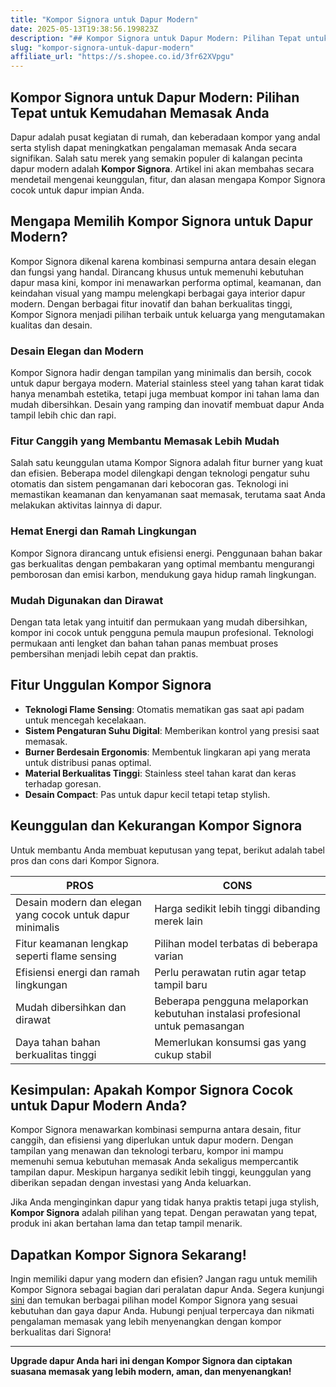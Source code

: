 ```yaml
---
title: "Kompor Signora untuk Dapur Modern"
date: 2025-05-13T19:38:56.199823Z
description: "## Kompor Signora untuk Dapur Modern: Pilihan Tepat untuk Kemudahan Memasak Anda..."
slug: "kompor-signora-untuk-dapur-modern"
affiliate_url: "https://s.shopee.co.id/3fr62XVpgu"
---
```

## Kompor Signora untuk Dapur Modern: Pilihan Tepat untuk Kemudahan Memasak Anda

Dapur adalah pusat kegiatan di rumah, dan keberadaan kompor yang andal serta stylish dapat meningkatkan pengalaman memasak Anda secara signifikan. Salah satu merek yang semakin populer di kalangan pecinta dapur modern adalah **Kompor Signora**. Artikel ini akan membahas secara mendetail mengenai keunggulan, fitur, dan alasan mengapa Kompor Signora cocok untuk dapur impian Anda.

## Mengapa Memilih Kompor Signora untuk Dapur Modern?

Kompor Signora dikenal karena kombinasi sempurna antara desain elegan dan fungsi yang handal. Dirancang khusus untuk memenuhi kebutuhan dapur masa kini, kompor ini menawarkan performa optimal, keamanan, dan keindahan visual yang mampu melengkapi berbagai gaya interior dapur modern. Dengan berbagai fitur inovatif dan bahan berkualitas tinggi, Kompor Signora menjadi pilihan terbaik untuk keluarga yang mengutamakan kualitas dan desain.

### Desain Elegan dan Modern

Kompor Signora hadir dengan tampilan yang minimalis dan bersih, cocok untuk dapur bergaya modern. Material stainless steel yang tahan karat tidak hanya menambah estetika, tetapi juga membuat kompor ini tahan lama dan mudah dibersihkan. Desain yang ramping dan inovatif membuat dapur Anda tampil lebih chic dan rapi.

### Fitur Canggih yang Membantu Memasak Lebih Mudah

Salah satu keunggulan utama Kompor Signora adalah fitur burner yang kuat dan efisien. Beberapa model dilengkapi dengan teknologi pengatur suhu otomatis dan sistem pengamanan dari kebocoran gas. Teknologi ini memastikan keamanan dan kenyamanan saat memasak, terutama saat Anda melakukan aktivitas lainnya di dapur.

### Hemat Energi dan Ramah Lingkungan

Kompor Signora dirancang untuk efisiensi energi. Penggunaan bahan bakar gas berkualitas dengan pembakaran yang optimal membantu mengurangi pemborosan dan emisi karbon, mendukung gaya hidup ramah lingkungan.

### Mudah Digunakan dan Dirawat

Dengan tata letak yang intuitif dan permukaan yang mudah dibersihkan, kompor ini cocok untuk pengguna pemula maupun profesional. Teknologi permukaan anti lengket dan bahan tahan panas membuat proses pembersihan menjadi lebih cepat dan praktis.

## Fitur Unggulan Kompor Signora

- **Teknologi Flame Sensing**: Otomatis mematikan gas saat api padam untuk mencegah kecelakaan.
- **Sistem Pengaturan Suhu Digital**: Memberikan kontrol yang presisi saat memasak.
- **Burner Berdesain Ergonomis**: Membentuk lingkaran api yang merata untuk distribusi panas optimal.
- **Material Berkualitas Tinggi**: Stainless steel tahan karat dan keras terhadap goresan.
- **Desain Compact**: Pas untuk dapur kecil tetapi tetap stylish.

## Keunggulan dan Kekurangan Kompor Signora

Untuk membantu Anda membuat keputusan yang tepat, berikut adalah tabel pros dan cons dari Kompor Signora.

| **PROS** | **CONS** |
| --- | --- |
| Desain modern dan elegan yang cocok untuk dapur minimalis | Harga sedikit lebih tinggi dibanding merek lain |
| Fitur keamanan lengkap seperti flame sensing | Pilihan model terbatas di beberapa varian |
| Efisiensi energi dan ramah lingkungan | Perlu perawatan rutin agar tetap tampil baru |
| Mudah dibersihkan dan dirawat | Beberapa pengguna melaporkan kebutuhan instalasi profesional untuk pemasangan |
| Daya tahan bahan berkualitas tinggi | Memerlukan konsumsi gas yang cukup stabil |

## Kesimpulan: Apakah Kompor Signora Cocok untuk Dapur Modern Anda?

Kompor Signora menawarkan kombinasi sempurna antara desain, fitur canggih, dan efisiensi yang diperlukan untuk dapur modern. Dengan tampilan yang menawan dan teknologi terbaru, kompor ini mampu memenuhi semua kebutuhan memasak Anda sekaligus mempercantik tampilan dapur. Meskipun harganya sedikit lebih tinggi, keunggulan yang diberikan sepadan dengan investasi yang Anda keluarkan.

Jika Anda menginginkan dapur yang tidak hanya praktis tetapi juga stylish, **Kompor Signora** adalah pilihan yang tepat. Dengan perawatan yang tepat, produk ini akan bertahan lama dan tetap tampil menarik.

## Dapatkan Kompor Signora Sekarang!

Ingin memiliki dapur yang modern dan efisien? Jangan ragu untuk memilih Kompor Signora sebagai bagian dari peralatan dapur Anda. Segera kunjungi [sini](https://s.shopee.co.id/3fr62XVpgu) dan temukan berbagai pilihan model Kompor Signora yang sesuai kebutuhan dan gaya dapur Anda. Hubungi penjual terpercaya dan nikmati pengalaman memasak yang lebih menyenangkan dengan kompor berkualitas dari Signora!

---

**Upgrade dapur Anda hari ini dengan Kompor Signora dan ciptakan suasana memasak yang lebih modern, aman, dan menyenangkan!**